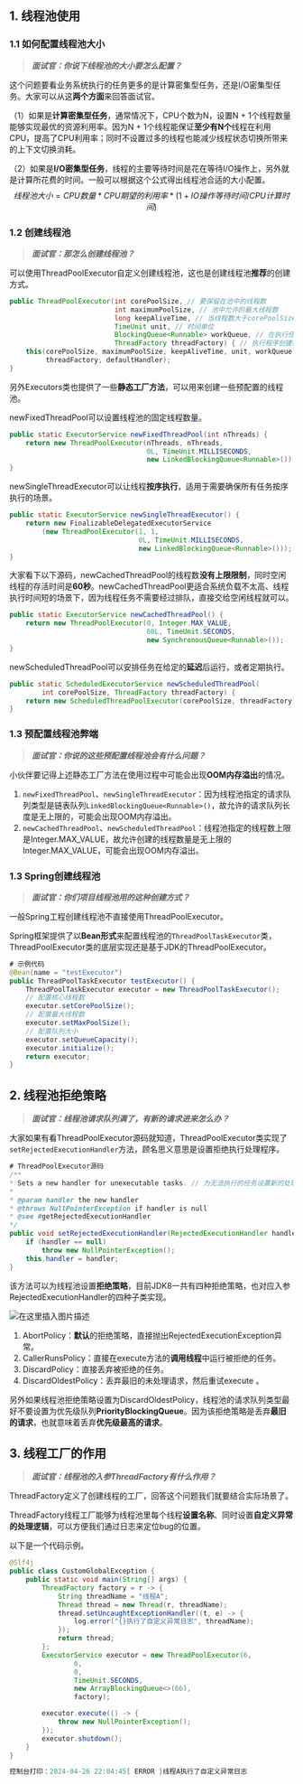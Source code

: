 ## 1. 线程池使用

### 1.1 如何配置线程池大小

> ***面试官：你说下线程池的大小要怎么配置？***

这个问题要看业务系统执行的任务更多的是计算密集型任务，还是I/O密集型任务。大家可以从这**两个方面**来回答面试官。

（1）如果是**计算密集型任务**，通常情况下，CPU个数为N，设置N + 1个线程数量能够实现最优的资源利用率。因为N + 1个线程能保证**至少有N个**线程在利用CPU，提高了CPU利用率；同时不设置过多的线程也能减少线程状态切换所带来的上下文切换消耗。

（2）如果是**I/O密集型任务**，线程的主要等待时间是花在等待I/O操作上，另外就是计算所花费的时间。一般可以根据这个公式得出线程池合适的大小配置。
$$
线程池大小 = CPU数量 * CPU期望的利用率 * (1 + IO操作等待时间/CPU计算时间)
$$

### 1.2 创建线程池

> ***面试官：那怎么创建线程池？***

可以使用ThreadPoolExecutor自定义创建线程池，这也是创建线程池**推荐**的创建方式。

```java
public ThreadPoolExecutor(int corePoolSize, // 要保留在池中的线程数
                          int maximumPoolSize, // 池中允许的最大线程数
                          long keepAliveTime, // 当线程数大于corePoolSize时，多余的空闲线程在终止之前等待新任务的最长时间
                          TimeUnit unit, // 时间单位
                          BlockingQueue<Runnable> workQueue, // 在执行任务之前用于保存任务的队列
                          ThreadFactory threadFactory) { // 执行程序创建新线程时使用的工厂
    this(corePoolSize, maximumPoolSize, keepAliveTime, unit, workQueue,
         threadFactory, defaultHandler);
}
```

另外Executors类也提供了一些**静态工厂方法**，可以用来创建一些预配置的线程池。

newFixedThreadPool可以设置线程池的固定线程数量。

```java
public static ExecutorService newFixedThreadPool(int nThreads) {
    return new ThreadPoolExecutor(nThreads, nThreads,
                                  0L, TimeUnit.MILLISECONDS,
                                  new LinkedBlockingQueue<Runnable>());
}
```

newSingleThreadExecutor可以让线程**按序执行**，适用于需要确保所有任务按序执行的场景。

```java
public static ExecutorService newSingleThreadExecutor() {
    return new FinalizableDelegatedExecutorService
        (new ThreadPoolExecutor(1, 1,
                                0L, TimeUnit.MILLISECONDS,
                                new LinkedBlockingQueue<Runnable>()));
}
```

大家看下以下源码，newCachedThreadPool的线程数**没有上限限制**，同时空闲线程的存活时间是**60秒**。newCachedThreadPool更适合系统负载不太高、线程执行时间短的场景下，因为线程任务不需要经过排队，直接交给空闲线程就可以。

```java
public static ExecutorService newCachedThreadPool() {
    return new ThreadPoolExecutor(0, Integer.MAX_VALUE,
                                  60L, TimeUnit.SECONDS,
                                  new SynchronousQueue<Runnable>());
}
```

newScheduledThreadPool可以安排任务在给定的**延迟**后运行，或者定期执行。

```java
public static ScheduledExecutorService newScheduledThreadPool(
        int corePoolSize, ThreadFactory threadFactory) {
    return new ScheduledThreadPoolExecutor(corePoolSize, threadFactory);
}
```



### 1.3 预配置线程池弊端

> ***面试官：你说的这些预配置线程池会有什么问题？***

小伙伴要记得上述静态工厂方法在使用过程中可能会出现**OOM内存溢出**的情况。

1. `newFixedThreadPool`、`newSingleThreadExecutor`：因为线程池指定的请求队列类型是链表队列`LinkedBlockingQueue<Runnable>()`，故允许的请求队列长度是无上限的，可能会出现OOM内存溢出。
2. `newCachedThreadPool`、`newScheduledThreadPool`：线程池指定的线程数上限是Integer.MAX_VALUE，故允许创建的线程数量是无上限的Integer.MAX_VALUE，可能会出现OOM内存溢出。

### 1.3 Spring创建线程池

> ***面试官：你们项目线程池用的这种创建方式？***

一般Spring工程创建线程池不直接使用ThreadPoolExecutor。

Spring框架提供了以**Bean形式**来配置线程池的`ThreadPoolTaskExecutor`类，ThreadPoolExecutor类的底层实现还是基于JDK的ThreadPoolExecutor。

```java
# 示例代码
@Bean(name = "testExecutor")
public ThreadPoolTaskExecutor testExecutor() {
    ThreadPoolTaskExecutor executor = new ThreadPoolTaskExecutor();
    // 配置核心线程数
    executor.setCorePoolSize();
    // 配置最大线程数
    executor.setMaxPoolSize();
    // 配置队列大小
    executor.setQueueCapacity();
    executor.initialize();
    return executor;
}
```

## 2. 线程池拒绝策略

> ***面试官：线程池请求队列满了，有新的请求进来怎么办？***

大家如果有看ThreadPoolExecutor源码就知道，ThreadPoolExecutor类实现了`setRejectedExecutionHandler`方法，顾名思义意思是设置拒绝执行处理程序。

```java
# ThreadPoolExecutor源码
/**
* Sets a new handler for unexecutable tasks. // 为无法执行的任务设置新的处理程序
*
* @param handler the new handler
* @throws NullPointerException if handler is null
* @see #getRejectedExecutionHandler
*/
public void setRejectedExecutionHandler(RejectedExecutionHandler handler) {
    if (handler == null)
        throw new NullPointerException();
    this.handler = handler;
}
```

该方法可以为线程池设置**拒绝策略**，目前JDK8一共有四种拒绝策略，也对应入参RejectedExecutionHandler的四种子类实现。

![在这里插入图片描述](https://img-blog.csdnimg.cn/direct/b5130a99fbca4f34bb4816ece1ad1656.png#pic_center)


1. AbortPolicy：**默认**的拒绝策略，直接抛出RejectedExecutionException异常。
2. CallerRunsPolicy：直接在execute方法的**调用线程**中运行被拒绝的任务。
3. DiscardPolicy：直接丢弃被拒绝的任务。
4. DiscardOldestPolicy：丢弃最旧的未处理请求，然后重试execute 。

另外如果线程池拒绝策略设置为DiscardOldestPolicy，线程池的请求队列类型最好不要设置为优先级队列**PriorityBlockingQueue**。因为该拒绝策略是丢弃**最旧的请求**，也就意味着丢弃**优先级最高的请求**。

## 3. 线程工厂的作用

> ***面试官：线程池的入参ThreadFactory有什么作用？***

ThreadFactory定义了创建线程的工厂，回答这个问题我们就要结合实际场景了。

ThreadFactory线程工厂能够为线程池里每个线程**设置名称**、同时设置**自定义异常的处理逻辑**，可以方便我们通过日志来定位bug的位置。

以下是一个代码示例。

```java
@Slf4j
public class CustomGlobalException {
    public static void main(String[] args) {
        ThreadFactory factory = r -> {
            String threadName = "线程A";
            Thread thread = new Thread(r, threadName);
            thread.setUncaughtExceptionHandler((t, e) -> {
                log.error("{}执行了自定义异常日志", threadName);
            });
            return thread;
        };
        ExecutorService executor = new ThreadPoolExecutor(6,
                6,
                0,
                TimeUnit.SECONDS,
                new ArrayBlockingQueue<>(66),
                factory);

        executor.execute(() -> {
            throw new NullPointerException();
        });
        executor.shutdown();
    }
}

控制台打印：2024-04-26 22:04:45[ ERROR ]线程A执行了自定义异常日志
```
